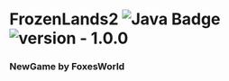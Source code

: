 # FrozenLands2 ![Java Badge](https://img.shields.io/static/v1?label=Powered%20by&message=Java%2017&color=blue&style=for-the-badge)<img src="https://img.shields.io/badge/version-1.0.0--SNAPSHOT-purple" alt="version - 1.0.0">
### NewGame by FoxesWorld
